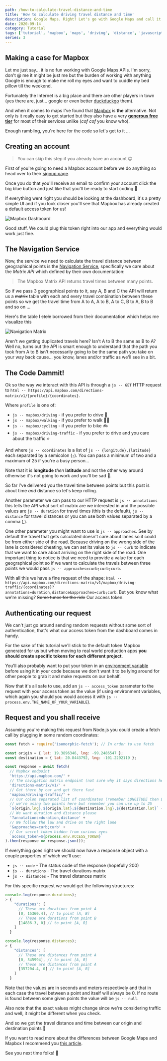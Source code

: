 ```yaml
---
path: /how-to-calculate-travel-distance-and-time
title: 'How to calculate driving travel distance and time'
description: Google Maps. Right? Let's go with Google Maps and call it a day. Cool? NO. Not this time pal, let me show you just how much you're missing out on Mapbox. The cool kid in town.
date: 2020-09-14
category: Tutorial
tags: ['tutorial', 'mapbox', 'maps', 'driving', 'distance', 'javascript', 'google maps', 'travel distance', 'travel time']
series: 3
---
```


## Making a case for Mapbox

Let me just say... it is no fun working with Google Maps APIs. I'm sorry, don't @ me it might be just me but the burden of working with anything Google is enough to make me roll my eyes and want to cuddle my bed pillow till the weekend.

Fortunately the Internet is a big place and there are other players in town (yes there are, just... google or even better [duckduckgo](https://duckduckgo.com) them).

And when it comes to maps I've found that [Mapbox](https://mapbox.com) is __the__ alternative. Not only is it really easy to get started but they also have a very **[generous free tier](https://www.mapbox.com/pricing/)** for most of their services unlike (_cof cof_ you know who).

Enough rambling, you're here for the code so let's get to it ...

## Creating an account

> You can skip this step if you already have an account 🙃

First of you're going to need a Mapbox account before we do anything so head over to their [signup page](https://account.mapbox.com/auth/signup/).

Once you do that you'll receive an email to confirm your account click the big blue button and just like that you'll be ready to start coding 🎉

If everything went right you should be looking at the dashboard, it's a pretty simple UI and if you look closer you'll see that Mapbox has already created a default access token for us!

![Mapbox Dashboard](mapbox-dashboard.png '— Mapbox Dashboard')

Good stuff. We could plug this token right into our app and everything would work just fine.

## The Navigation Service

Now, the service we need to calculate the travel distance between geographical points is the [Navigation Service](https://docs.mapbox.com/api/navigation/), specifically we care about the *Matrix API* which defined by their own documentation:

> The Mapbox Matrix API returns travel times between many points.

So if we pass 3 geographical points to it, say A, B and C the API will return us a ~~matrix~~ table with each and every travel combination between these points so we get the travel time from A to A, A to B, A to C, B to A, B to B and so on ...

Here's the table I ~~stole~~ borrowed from their documentation which helps me visualize this 

![Navigation Matrix](navigation-matrix.png '— Navigation Matrix')

Aren't we getting duplicated travels here? Isn't A to B the same as B to A? Well no, turns out the API is smart enough to understand that the path you took from A to B isn't necessarily going to be the same path you take on your way back cause... you know, lanes and/or traffic as we'll see in a bit.

## The Code Dammit!

Ok so the way we interact with this API is through a `js ·· GET` HTTP request to `html ·· https://api.mapbox.com/directions-matrix/v1/{profile}/{coordinates}`.

Where `profile` is one of:
  * `js ·· mapbox/driving` - if you prefer to drive 🚗
  * `js ·· mapbox/walking` - if you prefer to walk 🚶‍♂️
  * `js ·· mapbox/cycling` - if you prefer to bike 🚲
  * `js ·· mapbox/driving-traffic` - if you prefer to drive and you care about the traffic ⭐



And where `js ·· coordinates` is a list of `js ·· {longitude},{latitude}` each separated by a semicolon (`;`). You can pass a minimum of two and a maximum of 25 if you're a busy person...

Note that it is __longitude__ *then* __latitude__ and not the other way around otherwise it's not going to work and you'll be sad 🙁.

So far I've delivered you the travel time between points but this post is about time *and* distance so let's keep rolling.

Another parameter we can pass to our HTTP request is `js ·· annotations` this tells the API what sort of matrix are we interested in and the possible values are `js ·· duration` for travel times (this is the default), `js ·· distance` for travel distances or you can use both values separated by a comma (,).

One other parameter you might want to use is `js ·· approaches`. See by default the travel that gets calculated doesn't care about lanes so it could be from either side of the road. Because driving on the wrong side of the lane is considered cheating, we can set its value to `js ·· curb` to indicate that we want to care about arriving on the right side of the road. One important thing to notice is that we need to provide a value for each geographical point so if we want to calculate the travels between three points we would pass `js ·· approaches=curb;curb;curb`.

With all this we have a fine request of the shape: `html ·· https://api.mapbox.com/directions-matrix/v1/mapbox/driving-traffic/{coordinates}?annotations=duration,distance&approaches=curb;curb`. But you know what we're missing? ~~Some tunes for the ride~~ Our access token.

## Authenticating our request

We can't just go around sending random requests without some sort of authentication, that's what our access token from the dashboard comes in handy. 

For the sake of this tutorial we'll stick to the default token Mapbox generated for us but when moving to real world production apps __you should create specific tokens for each different project__.

You'll also probably want to put your token in an [environment variable](https://www.twilio.com/blog/2017/08/working-with-environment-variables-in-node-js.html) before using it in your code because we don't want it to be lying around for other people to grab it and make requests on our behalf.

Now that it's all safe to use, add an `js ·· access_token` parameter to the request with your access token as the value (if using environment variables, which again you should you would access it with `js ·· process.env.THE_NAME_OF_YOUR_VARIABLE`).

## Request and you shall receive

Assuming you're making this request from Node.js you could create a fetch call by plugging in some random coordinates:

```js
const fetch = require('isomorphic-fetch'); // In order to use fetch

const origin = { lat: 19.3896346, lng: -99.2486547 };
const destination = { lat: 20.8443792, lng: -101.2292119 };

const response = await fetch(
  // Mapbox endpoint
  'https://api.mapbox.com/' +
  // The navigation matrix endpoint (not sure why it says directions here)
  'directions-matrix/v1/' + 
  // Get there by car and get there fast
  'mapbox/driving-traffic/' +
  // Our colon separated list of coordinates (remember LONGITUDE then LATITUDE)
  // we're using two points here but remember you can use up to 25
  `${origin.lng},${origin.lat};${destination.lng},${destination.lat}` +
  // We want duration and distance please
  '?annotations=duration,distance' +
  // We follow the law and drive on the right lane
  '&approaches=curb;curb' +
  // Our secret token hidden from curious eyes
  `access_token=${process.env.ACCESS_TOKEN}`
).then(response => response.json());
```


If everything goes right we should now have a response object with a couple properties of which we'll use:
  * `js ·· code` - The status code of the response (hopefully 200)
  * `js ·· durations` - The travel durations matrix
  * `js ·· distances` - The travel distances matrix

For this specific request we would get the following structures:

```js
console.log(response.durations);
> {
    "durations": [
      // These are durations from point A
      [0, 15360.4], // to point [A, B]
      // These are durations from point B
      [14886.3, 0] // to point [A, B]
    ]
  }

console.log(response.distances);
> {
    "distances": [
      // These are distances from point A
      [0, 345994], // to point [A, B]
      // These are distances from point A
      [357204.4, 0] // to point [A, B]
    ]
  }
```

Note that the values are in seconds and meters respectively and that in each case the travel between a point and itself will always be 0. If no route is found between some given points the value will be `js ·· null`.

Also note that the exact values might change since we're considering traffic and well, it might be different when you check.

And so we got the travel distance and time between our origin and destination points 🎉

If you want to read more about the differences between Google Maps and Mapbox I recommend you [this article](https://madappgang.com/blog/mapbox-vs-google-maps-choosing-a-map-for-your-app).

See you next time folks! 👋

